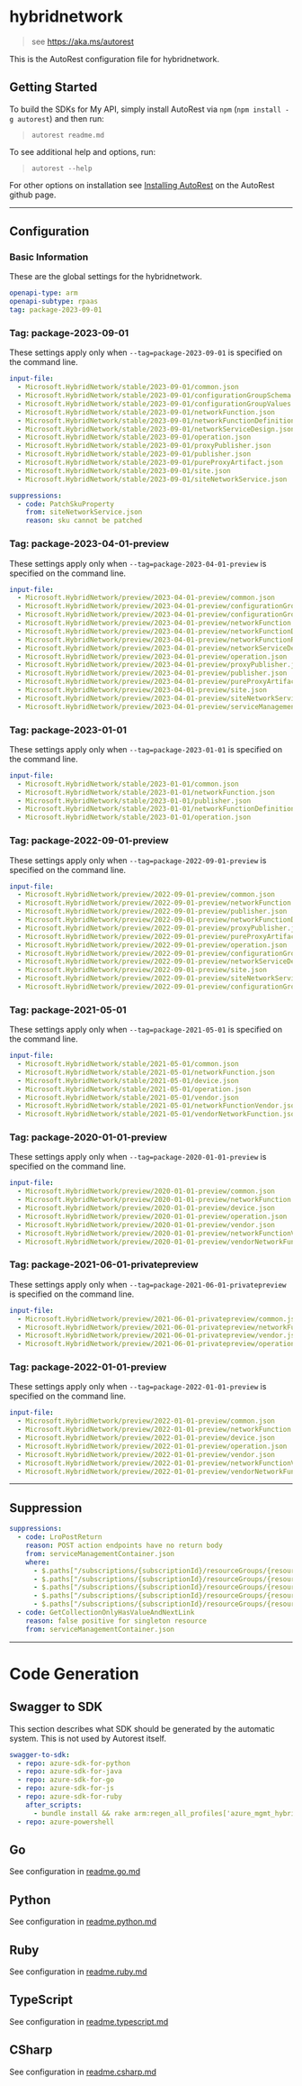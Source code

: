 # hybridnetwork

> see https://aka.ms/autorest

This is the AutoRest configuration file for hybridnetwork.

## Getting Started

To build the SDKs for My API, simply install AutoRest via `npm` (`npm install -g autorest`) and then run:

> `autorest readme.md`

To see additional help and options, run:

> `autorest --help`

For other options on installation see [Installing AutoRest](https://aka.ms/autorest/install) on the AutoRest github page.

---

## Configuration

### Basic Information

These are the global settings for the hybridnetwork.

```yaml
openapi-type: arm
openapi-subtype: rpaas
tag: package-2023-09-01
```
### Tag: package-2023-09-01

These settings apply only when `--tag=package-2023-09-01` is specified on the command line.

```yaml $(tag) == 'package-2023-09-01'
input-file:
  - Microsoft.HybridNetwork/stable/2023-09-01/common.json
  - Microsoft.HybridNetwork/stable/2023-09-01/configurationGroupSchema.json
  - Microsoft.HybridNetwork/stable/2023-09-01/configurationGroupValues.json
  - Microsoft.HybridNetwork/stable/2023-09-01/networkFunction.json
  - Microsoft.HybridNetwork/stable/2023-09-01/networkFunctionDefinition.json
  - Microsoft.HybridNetwork/stable/2023-09-01/networkServiceDesign.json
  - Microsoft.HybridNetwork/stable/2023-09-01/operation.json
  - Microsoft.HybridNetwork/stable/2023-09-01/proxyPublisher.json
  - Microsoft.HybridNetwork/stable/2023-09-01/publisher.json
  - Microsoft.HybridNetwork/stable/2023-09-01/pureProxyArtifact.json
  - Microsoft.HybridNetwork/stable/2023-09-01/site.json
  - Microsoft.HybridNetwork/stable/2023-09-01/siteNetworkService.json

suppressions:
  - code: PatchSkuProperty
    from: siteNetworkService.json
    reason: sku cannot be patched
```

### Tag: package-2023-04-01-preview

These settings apply only when `--tag=package-2023-04-01-preview` is specified on the command line.

```yaml $(tag) == 'package-2023-04-01-preview'
input-file:
  - Microsoft.HybridNetwork/preview/2023-04-01-preview/common.json
  - Microsoft.HybridNetwork/preview/2023-04-01-preview/configurationGroupSchema.json
  - Microsoft.HybridNetwork/preview/2023-04-01-preview/configurationGroupValues.json
  - Microsoft.HybridNetwork/preview/2023-04-01-preview/networkFunction.json
  - Microsoft.HybridNetwork/preview/2023-04-01-preview/networkFunctionDefinition.json
  - Microsoft.HybridNetwork/preview/2023-04-01-preview/networkFunctionReadyK8s.json
  - Microsoft.HybridNetwork/preview/2023-04-01-preview/networkServiceDesign.json
  - Microsoft.HybridNetwork/preview/2023-04-01-preview/operation.json
  - Microsoft.HybridNetwork/preview/2023-04-01-preview/proxyPublisher.json
  - Microsoft.HybridNetwork/preview/2023-04-01-preview/publisher.json
  - Microsoft.HybridNetwork/preview/2023-04-01-preview/pureProxyArtifact.json
  - Microsoft.HybridNetwork/preview/2023-04-01-preview/site.json
  - Microsoft.HybridNetwork/preview/2023-04-01-preview/siteNetworkService.json
  - Microsoft.HybridNetwork/preview/2023-04-01-preview/serviceManagementContainer.json
```

### Tag: package-2023-01-01

These settings apply only when `--tag=package-2023-01-01` is specified on the command line.

```yaml $(tag) == 'package-2023-01-01'
input-file:
  - Microsoft.HybridNetwork/stable/2023-01-01/common.json
  - Microsoft.HybridNetwork/stable/2023-01-01/networkFunction.json
  - Microsoft.HybridNetwork/stable/2023-01-01/publisher.json
  - Microsoft.HybridNetwork/stable/2023-01-01/networkFunctionDefinition.json
  - Microsoft.HybridNetwork/stable/2023-01-01/operation.json
```

### Tag: package-2022-09-01-preview

These settings apply only when `--tag=package-2022-09-01-preview` is specified on the command line.

```yaml $(tag) == 'package-2022-09-01-preview'
input-file:
  - Microsoft.HybridNetwork/preview/2022-09-01-preview/common.json
  - Microsoft.HybridNetwork/preview/2022-09-01-preview/networkFunction.json
  - Microsoft.HybridNetwork/preview/2022-09-01-preview/publisher.json
  - Microsoft.HybridNetwork/preview/2022-09-01-preview/networkFunctionDefinition.json
  - Microsoft.HybridNetwork/preview/2022-09-01-preview/proxyPublisher.json
  - Microsoft.HybridNetwork/preview/2022-09-01-preview/pureProxyArtifact.json
  - Microsoft.HybridNetwork/preview/2022-09-01-preview/operation.json
  - Microsoft.HybridNetwork/preview/2022-09-01-preview/configurationGroupSchema.json
  - Microsoft.HybridNetwork/preview/2022-09-01-preview/networkServiceDesign.json
  - Microsoft.HybridNetwork/preview/2022-09-01-preview/site.json
  - Microsoft.HybridNetwork/preview/2022-09-01-preview/siteNetworkService.json
  - Microsoft.HybridNetwork/preview/2022-09-01-preview/configurationGroupValues.json
```

### Tag: package-2021-05-01

These settings apply only when `--tag=package-2021-05-01` is specified on the command line.

```yaml $(tag) == 'package-2021-05-01'
input-file:
  - Microsoft.HybridNetwork/stable/2021-05-01/common.json
  - Microsoft.HybridNetwork/stable/2021-05-01/networkFunction.json
  - Microsoft.HybridNetwork/stable/2021-05-01/device.json
  - Microsoft.HybridNetwork/stable/2021-05-01/operation.json
  - Microsoft.HybridNetwork/stable/2021-05-01/vendor.json
  - Microsoft.HybridNetwork/stable/2021-05-01/networkFunctionVendor.json
  - Microsoft.HybridNetwork/stable/2021-05-01/vendorNetworkFunction.json
```

### Tag: package-2020-01-01-preview

These settings apply only when `--tag=package-2020-01-01-preview` is specified on the command line.

```yaml $(tag) == 'package-2020-01-01-preview'
input-file:
  - Microsoft.HybridNetwork/preview/2020-01-01-preview/common.json
  - Microsoft.HybridNetwork/preview/2020-01-01-preview/networkFunction.json
  - Microsoft.HybridNetwork/preview/2020-01-01-preview/device.json
  - Microsoft.HybridNetwork/preview/2020-01-01-preview/operation.json
  - Microsoft.HybridNetwork/preview/2020-01-01-preview/vendor.json
  - Microsoft.HybridNetwork/preview/2020-01-01-preview/networkFunctionVendor.json
  - Microsoft.HybridNetwork/preview/2020-01-01-preview/vendorNetworkFunction.json
```
### Tag: package-2021-06-01-privatepreview

These settings apply only when `--tag=package-2021-06-01-privatepreview` is specified on the command line.

```yaml $(tag) == 'package-2021-06-01-privatepreview'
input-file:
  - Microsoft.HybridNetwork/preview/2021-06-01-privatepreview/common.json
  - Microsoft.HybridNetwork/preview/2021-06-01-privatepreview/networkFunction.json
  - Microsoft.HybridNetwork/preview/2021-06-01-privatepreview/vendor.json
  - Microsoft.HybridNetwork/preview/2021-06-01-privatepreview/operation.json
```

### Tag: package-2022-01-01-preview

These settings apply only when `--tag=package-2022-01-01-preview` is specified on the command line.

```yaml $(tag) == 'package-2022-01-01-preview'
input-file:
  - Microsoft.HybridNetwork/preview/2022-01-01-preview/common.json
  - Microsoft.HybridNetwork/preview/2022-01-01-preview/networkFunction.json
  - Microsoft.HybridNetwork/preview/2022-01-01-preview/device.json
  - Microsoft.HybridNetwork/preview/2022-01-01-preview/operation.json
  - Microsoft.HybridNetwork/preview/2022-01-01-preview/vendor.json
  - Microsoft.HybridNetwork/preview/2022-01-01-preview/networkFunctionVendor.json
  - Microsoft.HybridNetwork/preview/2022-01-01-preview/vendorNetworkFunction.json
```
---

## Suppression
``` yaml
suppressions:
  - code: LroPostReturn
    reason: POST action endpoints have no return body
    from: serviceManagementContainer.json
    where:
      - $.paths["/subscriptions/{subscriptionId}/resourceGroups/{resourceGroupName}/providers/Microsoft.HybridNetwork/serviceManagementContainers/{serviceManagementContainerName}/updateSpecifications/{updateSpecificationName}/rollouts/{rolloutName}/start"].post
      - $.paths["/subscriptions/{subscriptionId}/resourceGroups/{resourceGroupName}/providers/Microsoft.HybridNetwork/serviceManagementContainers/{serviceManagementContainerName}/updateSpecifications/{updateSpecificationName}/rollouts/{rolloutName}/cancel"].post
      - $.paths["/subscriptions/{subscriptionId}/resourceGroups/{resourceGroupName}/providers/Microsoft.HybridNetwork/serviceManagementContainers/{serviceManagementContainerName}/updateSpecifications/{updateSpecificationName}/rollouts/{rolloutName}/continue"].post
      - $.paths["/subscriptions/{subscriptionId}/resourceGroups/{resourceGroupName}/providers/Microsoft.HybridNetwork/serviceManagementContainers/{serviceManagementContainerName}/updateSpecifications/{updateSpecificationName}/rollouts/{rolloutName}/suspend"].post
      - $.paths["/subscriptions/{subscriptionId}/resourceGroups/{resourceGroupName}/providers/Microsoft.HybridNetwork/serviceManagementContainers/{serviceManagementContainerName}/updateSpecifications/{updateSpecificationName}/rollouts/{rolloutName}/resume"].post
  - code: GetCollectionOnlyHasValueAndNextLink
    reason: false positive for singleton resource
    from: serviceManagementContainer.json

```
---

# Code Generation

## Swagger to SDK

This section describes what SDK should be generated by the automatic system.
This is not used by Autorest itself.

```yaml $(swagger-to-sdk)
swagger-to-sdk:
  - repo: azure-sdk-for-python
  - repo: azure-sdk-for-java
  - repo: azure-sdk-for-go
  - repo: azure-sdk-for-js
  - repo: azure-sdk-for-ruby
    after_scripts:
      - bundle install && rake arm:regen_all_profiles['azure_mgmt_hybridnetwork']
  - repo: azure-powershell
```

## Go

See configuration in [readme.go.md](./readme.go.md)

## Python

See configuration in [readme.python.md](./readme.python.md)

## Ruby

See configuration in [readme.ruby.md](./readme.ruby.md)

## TypeScript

See configuration in [readme.typescript.md](./readme.typescript.md)

## CSharp

See configuration in [readme.csharp.md](./readme.csharp.md)
